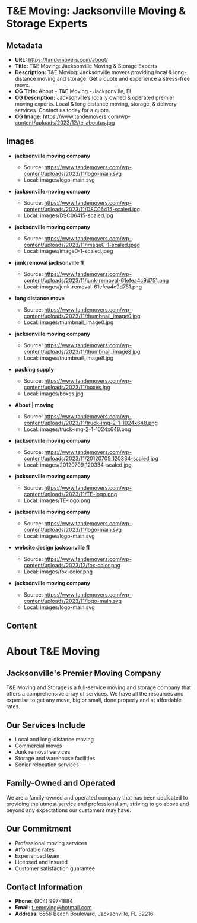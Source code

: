 # T&E Moving: Jacksonville Moving & Storage Experts

## Metadata

- **URL:** https://tandemovers.com/about/
- **Title:** T&E Moving: Jacksonville Moving & Storage Experts
- **Description:** T&E Moving: Jacksonville movers providing local & long-distance moving and storage. Get a quote and experience a stress-free move.
- **OG Title:** About - T&E Moving - Jacksonville, FL
- **OG Description:** Jacksonville’s locally owned & operated premier moving experts. Local & long distance moving, storage, & delivery services. Contact us today for a quote.
- **OG Image:** https://www.tandemovers.com/wp-content/uploads/2023/12/te-aboutus.jpg

## Images

- **jacksonville moving company**
  - Source: https://www.tandemovers.com/wp-content/uploads/2023/11/logo-main.svg
  - Local: images/logo-main.svg

- **jacksonville moving company**
  - Source: https://www.tandemovers.com/wp-content/uploads/2023/11/DSC06415-scaled.jpg
  - Local: images/DSC06415-scaled.jpg

- **jacksonville moving company**
  - Source: https://www.tandemovers.com/wp-content/uploads/2023/11/image0-1-scaled.jpeg
  - Local: images/image0-1-scaled.jpeg

- **junk removal jacksonville fl**
  - Source: https://www.tandemovers.com/wp-content/uploads/2023/11/junk-removal-61efea4c9d751.png
  - Local: images/junk-removal-61efea4c9d751.png

- **long distance move**
  - Source: https://www.tandemovers.com/wp-content/uploads/2023/11/thumbnail_image0.jpg
  - Local: images/thumbnail_image0.jpg

- **jacksonville moving company**
  - Source: https://www.tandemovers.com/wp-content/uploads/2023/11/thumbnail_image8.jpg
  - Local: images/thumbnail_image8.jpg

- **packing supply**
  - Source: https://www.tandemovers.com/wp-content/uploads/2023/11/boxes.jpg
  - Local: images/boxes.jpg

- **About | moving**
  - Source: https://www.tandemovers.com/wp-content/uploads/2023/11/truck-img-2-1-1024x648.png
  - Local: images/truck-img-2-1-1024x648.png

- **jacksonville moving company**
  - Source: https://www.tandemovers.com/wp-content/uploads/2023/11/20120709_120334-scaled.jpg
  - Local: images/20120709_120334-scaled.jpg

- **jacksonville moving company**
  - Source: https://www.tandemovers.com/wp-content/uploads/2023/11/TE-logo.png
  - Local: images/TE-logo.png

- **jacksonville moving company**
  - Source: https://www.tandemovers.com/wp-content/uploads/2023/11/logo-main.svg
  - Local: images/logo-main.svg

- **website design jacksonville fl**
  - Source: https://www.tandemovers.com/wp-content/uploads/2023/12/fox-color.png
  - Local: images/fox-color.png

- **jacksonville moving company**
  - Source: https://www.tandemovers.com/wp-content/uploads/2023/11/logo-main.svg
  - Local: images/logo-main.svg

## Content

# About T&E Moving

## Jacksonville's Premier Moving Company

T&E Moving and Storage is a full-service moving and storage company that offers a comprehensive array of services. We have all the resources and expertise to get any move, big or small, done properly and at affordable rates.

## Our Services Include

- Local and long-distance moving
- Commercial moves
- Junk removal services
- Storage and warehouse facilities
- Senior relocation services

## Family-Owned and Operated

We are a family-owned and operated company that has been dedicated to providing the utmost service and professionalism, striving to go above and beyond any expectations our customers may have.

## Our Commitment

- Professional moving services
- Affordable rates
- Experienced team
- Licensed and insured
- Customer satisfaction guarantee

## Contact Information

- **Phone**: (904) 997-1884
- **Email**: t-emoving@hotmail.com
- **Address**: 6556 Beach Boulevard, Jacksonville, FL 32216